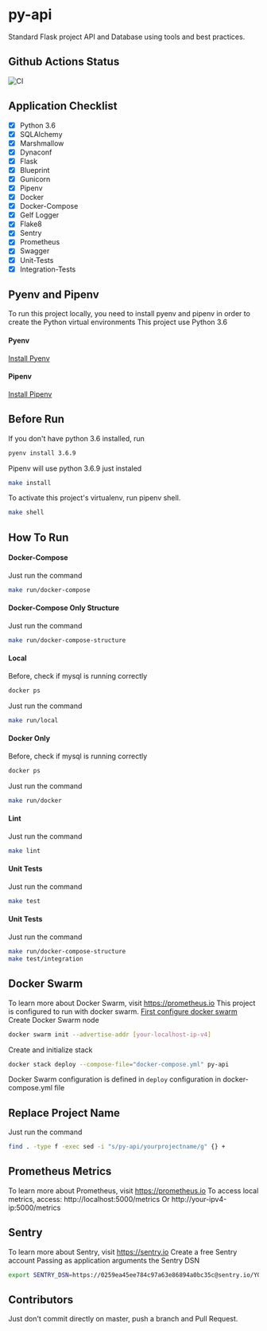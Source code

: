 # py-api
Standard Flask project API and Database using tools and best practices.

## Github Actions Status
![CI](https://github.com/rbarbioni/python-flask-api/workflows/CI/badge.svg?branch=master)

## Application Checklist

- [x] Python 3.6
- [x] SQLAlchemy
- [x] Marshmallow
- [x] Dynaconf
- [x] Flask
- [x] Blueprint
- [x] Gunicorn
- [x] Pipenv
- [x] Docker
- [x] Docker-Compose
- [x] Gelf Logger
- [x] Flake8
- [x] Sentry
- [x] Prometheus
- [x] Swagger
- [x] Unit-Tests
- [x] Integration-Tests

## Pyenv and Pipenv
To run this project locally, you need to install pyenv and pipenv in order to create the Python virtual environments
This project use Python 3.6

#### Pyenv
[Install Pyenv](https://github.com/pyenv/pyenv)

#### Pipenv
[Install Pipenv](https://github.com/pypa/pipenv)

## Before Run
If you don't have python 3.6 installed, run
```bash
pyenv install 3.6.9
```

Pipenv will use python 3.6.9 just instaled
```bash
make install
```

To activate this project's virtualenv, run pipenv shell.
```bash
make shell
```

## How To Run
#### Docker-Compose
Just run the command
```bash
make run/docker-compose
```

#### Docker-Compose Only Structure
Just run the command
```bash
make run/docker-compose-structure
```

#### Local
Before, check if mysql is running correctly
```bash
docker ps
```

Just run the command
```bash
make run/local
```

#### Docker Only
Before, check if mysql is running correctly
```bash
docker ps
```

Just run the command
```bash
make run/docker
```

#### Lint
Just run the command
```bash
make lint
```

#### Unit Tests
Just run the command
```bash
make test
```

#### Unit Tests
Just run the command
```bash
make run/docker-compose-structure
make test/integration
```

## Docker Swarm
To learn more about Docker Swarm, visit https://prometheus.io
This project is configured to run with docker swarm. [First configure docker swarm](https://www.dataquest.io/blog/install-and-configure-docker-swarm-on-ubuntu)
Create Docker Swarm node
```bash
docker swarm init --advertise-addr [your-localhost-ip-v4]
```

Create and initialize stack
```bash
docker stack deploy --compose-file="docker-compose.yml" py-api
```

Docker Swarm configuration is defined in `deploy` configuration in docker-compose.yml file

## Replace Project Name
Just run the command
```bash
find . -type f -exec sed -i "s/py-api/yourprojectname/g" {} +
```

## Prometheus Metrics
To learn more about Prometheus, visit https://prometheus.io
To access local metrics, access:
http://localhost:5000/metrics
Or
http://your-ipv4-ip:5000/metrics


## Sentry
To learn more about Sentry, visit https://sentry.io
Create a free Sentry account
Passing as application arguments the Sentry DSN
```bash
export SENTRY_DSN=https://0259ea45ee784c97a63e86894a0bc35c@sentry.io/YOUR-PROJECT-NUMBER
```

## Contributors
Just don't commit directly on master, push a branch and Pull Request.
